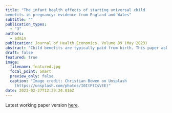 ```yaml
---
title: "The infant health effects of starting universal child
benefits in pregnancy: evidence from England and Wales"
subtitle: ""
publication_types:
  - "3"
authors:
  - admin
publication: Journal of Health Economics, Volume 89 (May 2023)
abstract: "Child benefits are typically paid from birth. This paper asks whether starting universal child benefits in pregnancy leads to improvements in infant health. Leveraging administrative birth registry and hospital microdata from England and Wales, I study the effects of the Health in Pregnancy Grant, a universal conditional cash transfer equivalent to three months of child benefit (190 GBP) as a lump sum to pregnant mothers from 2009 to 2011. I exploit quasi-experimental variation in eligibility with a regression discontinuity design in the date of birth of the baby. I find that the policy increased birth weight by 8-12 grams on average, reduced low birth weight (<2500g) by 3-6 percent and decreased prematurity by 9-11 percent. Younger mothers, particularly those living in deprived areas, benefit the most. I present evidence that the mechanisms are unlikely to be antenatal care, nutrition or smoking, with reductions in stress remaining a possible explanation."
draft: false
featured: true
image:
  filename: featured.jpg
  focal_point: Smart
  preview_only: false
  caption: "Image credit: Christian Bowen on Unsplash
    (https://unsplash.com/photos/I0ItPtIsVEE)"
date: 2023-02-27T12:39:24.016Z
---
```

Latest working paper version [here](https://maryreader.com/publication/the-infant-health-effects-of-starting-universal-child-benefits-in-pregnancy-evidence-from-england-and-wales/the-infant-health-effects-of-starting-universal-child-benefits-in-pregnancy-evidence-from-england-and-wales.pdf).
